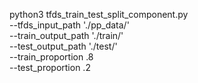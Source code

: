 python3 tfds_train_test_split_component.py\
  --tfds_input_path './pp_data/' \
  --train_output_path './train/' \
  --test_output_path './test/' \
  --train_proportion .8 \
  --test_proportion .2